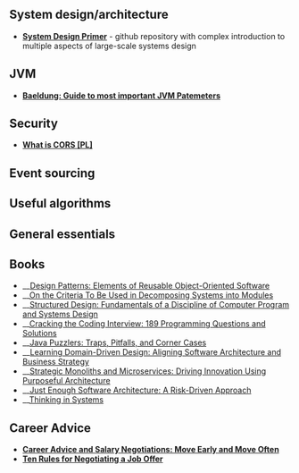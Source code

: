 ## System design/architecture
- __[System Design Primer](https://github.com/donnemartin/system-design-primer)__ - github repository with complex introduction to multiple aspects of large-scale systems design


## JVM
- __[Baeldung: Guide to most important JVM Patemeters](https://www.baeldung.com/jvm-parameters)__

## Security
- __[What is CORS [PL]](https://sekurak.pl/czym-jest-cors-cross-origin-resource-sharing-i-jak-wplywa-na-bezpieczenstwo/)__

## Event sourcing


## Useful algorithms


## General essentials


## Books
- __[Design Patterns: Elements of Reusable Object-Oriented Software](https://www.amazon.com/Design-Patterns-Object-Oriented-Addison-Wesley-Professional-ebook/dp/B000SEIBB8)
- __[On the Criteria To Be Used in Decomposing Systems into Modules](http://www.dia.uniroma3.it/~cabibbo/asw/altrui/parnas-1972.pdf)
- __[Structured Design: Fundamentals of a Discipline of Computer Program and Systems Design](https://www.amazon.com/Structured-Design-Fundamentals-Discipline-Computer/dp/B000H39SJE/ref=sr_1_2?keywords=structured+design&qid=1568114933&s=books&sr=1-2)
- __[Cracking the Coding Interview: 189 Programming Questions and Solutions](https://www.amazon.com/Cracking-Coding-Interview-Programming-Questions/dp/0984782850)
- __[Java Puzzlers: Traps, Pitfalls, and Corner Cases](https://www.amazon.com/Java-Puzzlers-Traps-Pitfalls-Corner/dp/032133678X/ref=sr_1_1?crid=EFQYB6OGWVT&keywords=java+puzzlers&qid=1684882072&s=books&sprefix=java+puzzle%2Cstripbooks-intl-ship%2C196&sr=1-1)
- __[Learning Domain-Driven Design: Aligning Software Architecture and Business Strategy](https://www.amazon.com/Learning-Domain-Driven-Design-Aligning-Architecture/dp/1098100131)
- __[Strategic Monoliths and Microservices: Driving Innovation Using Purposeful Architecture](https://www.amazon.com/Strategic-Monoliths-Microservices-Addison-Wesley-Signature/dp/0137355467)
- __[Just Enough Software Architecture: A Risk-Driven Approach](https://www.amazon.com/Just-Enough-Software-Architecture-Risk-Driven/dp/0984618104/ref=sr_1_1?keywords=just+enough+software+architecture&qid=1658472855&sprefix=just+enough+softwa%2Caps%2C170&sr=8-1)
- __[Thinking in Systems](https://www.amazon.com/Thinking-Systems-Donella-H-Meadows/dp/1603580557)

## Career Advice
- __[Career Advice and Salary Negotiations: Move Early and Move Often](https://thehftguy.com/2017/01/23/career-advice-and-salary-negotiations-move-early-and-move-often/)__
- __[Ten Rules for Negotiating a Job Offer](https://haseebq.com/my-ten-rules-for-negotiating-a-job-offer/)__


